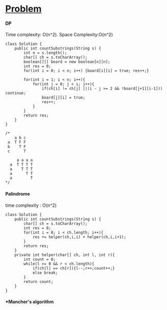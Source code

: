 # [Problem](https://leetcode.com/problems/palindromic-substrings/)

#### DP
Time complexity: O(n^2). Space Complexity:O(n^2)
````
class Solution {
    public int countSubstrings(String s) {
        int n = s.length();
        char[] ch = s.toCharArray();
        boolean[][] board = new boolean[n][n];
        int res = 0;
        for(int i = 0; i < n; i++) {board[i][i] = true; res++;}
        
        for(int i = 1; i < n; i++){
            for(int j = 0; j < i; j++){
                if(ch[i] != ch[j] ||(i - j >= 2 && !board[j+1][i-1])) continue;
                board[j][i] = true;
                res++; 
            }
        }
        return res;
    }
}

/*
    a b c
 a  T F F
 b    T F
 c      T

     a a a a
  a  T T T T
  a    T T T
  a      T T
  a        T
*/
````

#### Palindrome
time complexity : O(n^2)
````
class Solution {
    public int countSubstrings(String s) {
        char[] ch = s.toCharArray();
        int res = 0;
        for(int i = 0; i < ch.length; i++){
            res += helper(ch,i,i) + helper(ch,i,i+1);
        }
        return res;
    }
    private int helper(char[] ch, int l, int r){
        int count = 0;
        while(l >= 0 && r < ch.length){
            if(ch[l] == ch[r]){l--;r++;count++;}
            else break;
        }
        return count;
    }
}
````

#### *Mancher's algorithm
